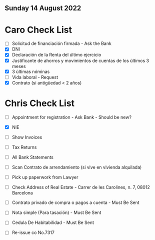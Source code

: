 ## Sunday 14 August 2022

# Caro Check List

- [ ] Solicitud de financiación firmada - Ask the Bank
- [x] DNI
- [x] Declaración de la Renta del último ejercicio   
- [x] Justificante de ahorros y movimientos de cuentas de los últimos 3 meses
- [x] 3 últimas nóminas
- [ ] Vida laboral - Request 
- [x] Contrato (si antigüedad < 2 años)

# Chris Check List

- [ ] Appointment for registration - Ask Bank - Should be new?
- [x] NIE
- [ ] Show Invoices
- [ ] Tax Returns
- [ ] All Bank Statements
- [ ] Scan Contrato de arrendamiento (si vive en vivienda alquilada) 
- [ ] Pick up paperwork from Lawyer
- [ ] Check Address of Real Estate - Carrer de les Carolines, n. 7, 08012 Barcelona
- [ ] Contrato privado de compra o pagos a cuenta - Must Be Sent
- [ ] Nota simple (Para tasación) - Must Be Sent
- [ ] Cedula De Habitabilidad - Must Be Sent
- [ ] Re-issue co No.7317


